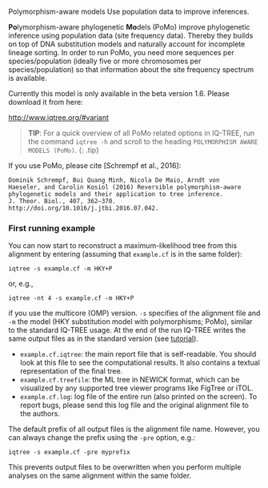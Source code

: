 Polymorphism-aware models
Use population data to improve inferences.

**Po**lymorphism-aware phylogenetic **Mo**dels (PoMo) improve phylogenetic
inference using population data (site frequency data). Thereby they builds on
top of DNA substitution models and naturally account for incomplete lineage
sorting. In order to run PoMo, you need more sequences per species/population
(ideally five or more chromosomes per species/population) so that information
about the site frequency spectrum is available.

Currently this model is only available in the beta version 1.6. Please download it from here:

<http://www.iqtree.org/#variant>

>**TIP**: For a quick overview of all PoMo related options in IQ-TREE,
>run the command `iqtree -h` and scroll to the heading `POLYMORPHISM AWARE MODELS (PoMo)`.
{: .tip}

If you use PoMo, please cite [Schrempf et al., 2016]:

    Dominik Schrempf, Bui Quang Minh, Nicola De Maio, Arndt von
    Haeseler, and Carolin Kosiol (2016) Reversible polymorphism-aware
    phylogenetic models and their application to tree inference.
    J. Theor. Biol., 407, 362–370.
    http://doi.org/10.1016/j.jtbi.2016.07.042.

### First running example

You can now start to reconstruct a maximum-likelihood tree from this
alignment by entering (assuming that `example.cf` is in the same
folder):

    iqtree -s example.cf -m HKY+P

or, e.g.,

    iqtree -nt 4 -s example.cf -m HKY+P

if you use the multicore (OMP) version. `-s` specifies of the alignment file and
`-m` the model (HKY substitution model with polymorphisms; PoMo), similar to the
standard IQ-TREE usage. At the end of the run IQ-TREE writes the same output
files as in the standard version (see [tutorial](Tutorial)).

* `example.cf.iqtree`: the main report file that is self-readable. You should
look at this file to see the computational results. It also contains a textual
representation of the final tree.
* `example.cf.treefile`: the ML tree in NEWICK format, which can be visualized
by any supported tree viewer programs like FigTree or iTOL.
* `example.cf.log`: log file of the entire run (also printed on the screen). To
report bugs, please send this log file and the original alignment file to the
authors.

The default prefix of all output files is the alignment file name. However, you
can always change the prefix using the `-pre` option, e.g.:

    iqtree -s example.cf -pre myprefix

This prevents output files to be overwritten when you perform multiple analyses
on the same alignment within the same folder.